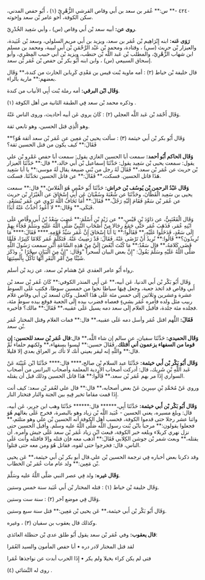 ٤٢٤٠ -** س:** عُمَر بن سعد بن أَبي وقاص القرشي الزُّهْرِيّ (١) ، أَبُو حفص المدني، سكن الكوفة، أخو عامر بْن سعد وإخوته.

**روى عن:** أبيه سعد بْن أَبي وقاص (س) ، وأبي سَعِيد الخُدْرِيّ.

**رَوَى عَنه:** ابنه إِبْرَاهِيم بْن عُمَر بن سعد، ويزيد بن أَبي مريم السلولي، وسعد بْن عُبَيدة، والعيزار بْن حريث (سي) ، وقتادة، ومحمد بْن عَبْد الرَّحْمَنِ بْن أَبي لبيبة، ومحمد بن مسلم ابن شهاب الزُّهْرِيّ، والمطلب بْن عَبد اللَّه بْن حنطب، ويزيد بْن أَبي حبيب المِصْرِي، وأبو إسحاق السبيعي (س) ، وابن ابنه أَبُو بكر بْن حفص بْن عُمَر بْن سعد.

قال خليفة بْن خياط (٢) : أمه ماوية بْنت قيس بن مَعْدِي كَرِبابن الحارث من كندة،** وَقَال بعضهم:** مارية بالراء.

**وَقَال ابْن البرقي:** أمه رملة بْنت أَبِي الأنياب من كندة.

وذكره محمد بْن سعد فِي الطبقة الثانية من أهل الكوفة (١) .

وَقَال أَحْمَد بْن عَبد اللَّه العجلي (٢) : كَانَ يروي عَن أبيه أحاديث، وروى الناس عَنْهُ.

وهو الَّذِي قتل الحسين، وهو تابعي ثقة.

وَقَال أَبُو بكر بْن أَبي خيثمة (٣) : سألت يحيى بْن مَعِين عن عُمَر بْن سعد أثقة هُوَ؟** فَقَالَ:** كيف يكون من قتل الحسين ثقة؟

**وَقَال الحاكم أَبُو أحمد:** سمعت أبا الحسين الغازي يقول: سمعت أبا حفص عَمْرو بْن علي يقول: سمعت يحيى بْن سَعِيد يقول: حَدَّثَنَا إسماعيل بْن أَبي خالد،** قال:** حَدَّثَنَا العيزار بْن حريث عن عُمَر بْن سعد،** فَقَالَ لَهُ رجل من بْني ضبيعة يقال لَهُ موسى:** يا أبا سَعِيد هَذَا قاتل الحسين. فسكت،** فَقَالَ:** عن قاتل الحسين تحَدَّثَنَا. فسكت.

**وَقَال عَبْدُ الرحمن بْن يُوسُف بْن خراش:** حَدَّثَنَا أَبُو حَفْصٍ هُوَ الْفَلاسُ،** قال:** سمعت يحيى بن سَعِيد الْقَطَّانَ، وحَدَّثَنَا عن شُعْبَةَ وسُفْيَانَ عَن أَبِي إِسْحَاقَ عن الْعَيْزَارِ بْن حريث عن عُمَر بْن سَعْدٍ فَقَامَ إِلَيْهِ رَجُلٌ،** فَقَالَ:** أَمَا تَخَافُ اللَّهَ تَرْوِي عن عُمَر بْنسَعْدٍ. فَبَكَى،** وَقَال:** لا أَعُودُ أُحَدِّثُ عَنْهُ أَبَدًا.

وَقَال الْقَعْنَبِيُّ، عن دَاوُدَ بْنِ قَيْسٍ،** عن زَيْدِ بْنِ أَسْلَمَ:** غَضِبَ سَعْدُ بْنُ أَبي وقَّاصٍ عَلَى ابْنِهِ عُمَر، فَذَهَبَ عُمَر حَتَّى جَمَعَ رِجَالا مِنْ أَصْحَابِ النَّبِيِّ صَلَّى اللَّهُ عَلَيْهِ وسَلَّمَ فَجَاءَ بِهِمْ إِلَى سَعْدٍ، فَدَخَلُوا عَلَيْهِ،** فَقَالُوا:** يَا أَبَا إِسْحَاقَ إِنَّ عُمَر سَيِّدُ قَوْمِهِ.**** فَقَالَ:**** مَا تُرِيدُونَ؟** قَالُوا:** نُرِيدُ أَنْ تَرْضَى عَنْهُ. فَقَالَ: قَدْ رَضِيتُ عَنْهُ. فَتَكَلَّمَ عُمَر كَلامًا كَثِيرًا، فَلَمَّا قَضَى كَلامَهُ،** قال سَعْدٌ:** مَا كُنْتَ أَبْغَضَ إِلَيَّ مِنْ هَذِهِ السَّاعَةِ أَنِّي سمعت رَسُولَ اللَّهِ صَلَّى اللَّهُ عَلَيْهِ وسَلَّمَ يَقُولُ: "إِنَّ بعض البيان لسحراً "وَقَال: "إِنَّ مِنَ الْبَيَانِ سِحْرًا "، وذَكَرَ شَيْئًا مِنْ أَمْرِ الْبَقَرِ أَنَّهَا تَأْكُلُ بِأَلْسِنَتِهَا.

رواه أَبُو عامر العقدي عَنْ هشام بْن سعد، عن زيد بْن أسلم.

وَقَال أَبُو بَكْر بْن أَبي الدنيا، عَن أبيه،** عَن أَبِي المنذر الكوفي:** كَانَ عُمَر بْن سعد بْن أَبي وقاص قد اتخذ جعبة، وجعل فِيهَا سياطا نحوا من خمسين سوطا، فكتب عَلَى السوط عشرة وعشرين وثلاثين إلى خمس مئة عَلَى هَذَا العمل. وكان لسعد بْن أَبي وقاص غلام ربيب مثل ولده فأمره عُمَر بشيءٍ فعصاه فضرب بيده إِلَى الجعبة فوقع بيده سوط مئة، فجلده مئة جلدة، فأقبل الغلام إِلَى سعد دمه يسيل عَلَى عقبيه،** فَقَالَ:** مالك؟ فأخبره.

**فَقَالَ:** اللَّهم اقتل عُمَر وأسل دمه عَلَى عقبيه،** قال:** فمات الغلام وقتل المختار عُمَر بْن سعد.

**وَقَال الحميدي:** حَدَّثَنَا سفيان، عن سالم إن شاء اللَّه،** قال:****قال عُمَر بْن سعد للحسين:** إن قوما من السفهاء يزعمون أني أقتلك.** فَقَالَ حسين:** ليسوا بسفهاء،** ولكنهم حلماء ثُمَّ قال:** واللَّهِ إنه ليقر بعيني أنك لا تأك بر العراق بعدي إلا قليلا.

**وَقَال أَبُو بَكْر بْن أَبي خيثمة:** حَدَّثَنَا عبد السلام بْن صالح،**** قال:**** حَدَّثَنَا ابْن عُيَيْنَة عَنْ عَبد اللَّهِ بْنِ شَرِيك، قال: أدركت أصحاب الأردية المعلمة وأصحاب البرانس من أصحاب السواري إِذَا مر بهم عُمَر بْن سعد،** قَالُوا:** هَذَا قاتل الحسين وذلك قبل أن يقتله.

وروي عَنْ مُحَمَّدِ بْنِ سِيرِينَ عَنْ بعض أصحابه،** قال:** قال علي لعُمَر بْن سعد: كيف أنت إِذَا قمت مقاما تخير فِيهِ بين الجنة والنار فتختار النار.

**وَقَال أَبُو بَكْر بْن أَبي خيثمة:** حَدَّثَنَا أَبِي،****** قال:****** حَدَّثَنَا وهب ابن جرير، عَن أبيه، قال: وبلغ مسيره، يعني الحسين - عُبَيد اللَّه بْن زياد وهو بالبصرة، فخرج عَلَى بغالهم هُوَ واثنا عشر رجلا حتى قدموا الكوفة، فحسب أهل الكوفة أنه الحسين بْن علي وهو متلثم،** فجعلوا يقولون:** مرحبا بابْن بْنت رسول اللَّه صَلَّى اللَّهُ عليه وسلم. وأقبل الحسين حتى نزل نهري كربلاء وبلغه خبر الكوفة، فبعث ابْن زياد عُمَر بْن سعد عَلَى جيش وأمره. أن يقتله،** وبعث شمر بْن جوشن الكِلابي فَقَالَ:** أذهب معه فإن قتله وإلا فاقتله وأنت عَلَى الناس، قال: فخرجوا حتى لقوه، فقاتل هُوَ ومن معه حتى قتلوا.

وقد ذكرنا بعض أخباره فِي ترجمة الحسين بْن علي.قال أبو بكر بْن أَبي خيثمة،** عَن يحيى بْن مَعِين:** ولد عام مات عُمَر بْن الخطاب.

**وَقَال غيره:** ولد فِي عصر النبي صَلَّى اللَّهُ عليه وسَلَّمَ.

وَقَال خليفة بْن خياط (١) : قتله المختار بْن أَبي عُبَيد سنة خمس وستين.

وَقَال فِي موضع آخر (٢) : سنة ست وستين.

وَقَال أَبُو بَكْر بْن أَبي خيثمة،** عَن يحيى بْن مَعِين:** قتل سنة سبع وستين.

وكذلك قال يعقوب بن سفيان (٣) ، وغيره.

**قال يعقوب:** وفي عُمَر بْن سعد يقول أَبُو طلق عدي بْن حنظلة العائذي:

لقد قتل المختار لادر دره • أبا حفص المأمون والسيد العُمَرا

فتى لم يكن كراء بخيلا ولم يكر • إِذَا الحرب أبدت عن نواجذها عُمَرا

روى له النَّسَائي (٤) .
